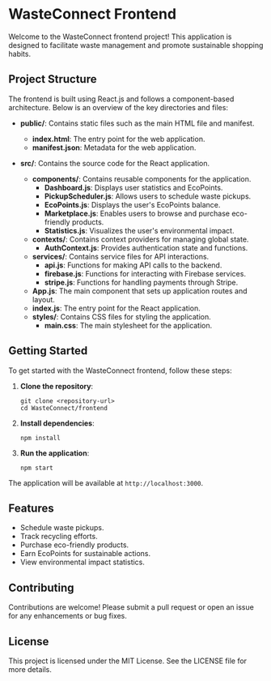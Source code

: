 # WasteConnect Frontend

Welcome to the WasteConnect frontend project! This application is designed to facilitate waste management and promote sustainable shopping habits.

## Project Structure

The frontend is built using React.js and follows a component-based architecture. Below is an overview of the key directories and files:

- **public/**: Contains static files such as the main HTML file and manifest.
  - **index.html**: The entry point for the web application.
  - **manifest.json**: Metadata for the web application.

- **src/**: Contains the source code for the React application.
  - **components/**: Contains reusable components for the application.
    - **Dashboard.js**: Displays user statistics and EcoPoints.
    - **PickupScheduler.js**: Allows users to schedule waste pickups.
    - **EcoPoints.js**: Displays the user's EcoPoints balance.
    - **Marketplace.js**: Enables users to browse and purchase eco-friendly products.
    - **Statistics.js**: Visualizes the user's environmental impact.
  - **contexts/**: Contains context providers for managing global state.
    - **AuthContext.js**: Provides authentication state and functions.
  - **services/**: Contains service files for API interactions.
    - **api.js**: Functions for making API calls to the backend.
    - **firebase.js**: Functions for interacting with Firebase services.
    - **stripe.js**: Functions for handling payments through Stripe.
  - **App.js**: The main component that sets up application routes and layout.
  - **index.js**: The entry point for the React application.
  - **styles/**: Contains CSS files for styling the application.
    - **main.css**: The main stylesheet for the application.

## Getting Started

To get started with the WasteConnect frontend, follow these steps:

1. **Clone the repository**:
   ```
   git clone <repository-url>
   cd WasteConnect/frontend
   ```

2. **Install dependencies**:
   ```
   npm install
   ```

3. **Run the application**:
   ```
   npm start
   ```

The application will be available at `http://localhost:3000`.

## Features

- Schedule waste pickups.
- Track recycling efforts.
- Purchase eco-friendly products.
- Earn EcoPoints for sustainable actions.
- View environmental impact statistics.

## Contributing

Contributions are welcome! Please submit a pull request or open an issue for any enhancements or bug fixes.

## License

This project is licensed under the MIT License. See the LICENSE file for more details.